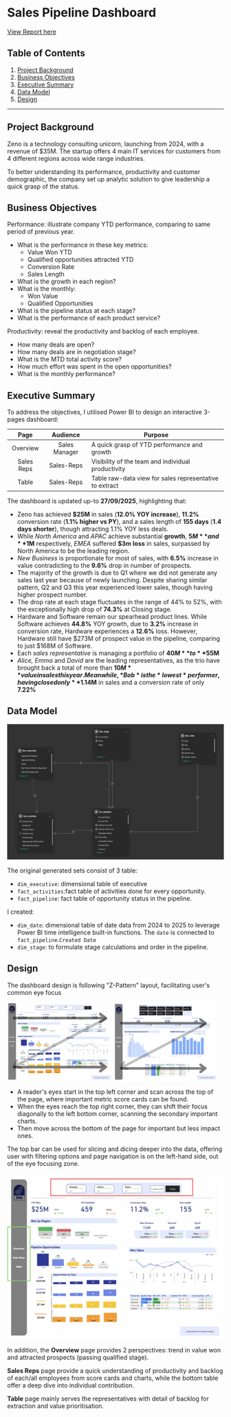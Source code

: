 # Sales Pipeline Dashboard
[View Report here](!https://app.powerbi.com/view?r=eyJrIjoiYWIzZDkzYmYtNDc4Mi00OTI4LWJlNWQtNjAyYTUwOWQ4MjNlIiwidCI6IjRlMjA2ZGRmLTNkYzgtNGZlMC1hZGNkLWI5YTQzODY4YzU4YyJ9)
## Table of Contents
1. [Project Background](#project_background)
2. [Business Objectives](#business_objective)
3. [Executive Summary](#executive_summary)
4. [Data Model](#data_model)
5. [Design](#design)

---
## Project Background
Zeno is a technology consulting unicorn, launching from 2024, with a revenue of $35M. The startup offers 4 main IT services for customers from 4 different regions across wide range industries.

To better understanding its performance, productivity and customer demographic, the company set up analytic solution to give leadership a quick grasp of the status.

## Business Objectives

Performance: illustrate company YTD performance, comparing to  same period of previous year.
- What is the performance in these key metrics:
    - Value Won YTD
    - Qualified opportunities attracted YTD
    - Conversion Rate
    - Sales Length
- What is the growth in each region?
- What is the monthly:
    - Won Value
    - Qualified Opportunities
- What is the pipeline status at each stage?
- What is the performance of each product service?

Productivity: reveal the productivity and backlog of each employee.
- How many deals are open?
- How many deals are in negotiation stage?
- What is the MTD total activity score?
- How much effort was spent in the open opportunities?
- What is the monthly performance?

## Executive Summary
To address the objectives, I utilised Power BI to design an interactive 3-pages dashboard:

| Page | Audience | Purpose | 
|:-------:|:-------:|--------|
| Overview | Sales Manager | A quick grasp of YTD performance and growth |
| Sales Reps | Sales-Reps | Visibility of the team and individual productivity |
| Table | Sales-Reps | Table raw-data view for sales representative to extract |

The dashboard is updated up-to **27/09/2025**, highlighting that:
- Zeno has achieved **$25M** in sales (**12.0% YOY increase**), **11.2%** conversion rate (**1.1% higher vs PY**), and a sales length of **155 days** (**1.4 days shorter**), though attracting 1.1% YOY less deals.
- While *North America* and *APAC* achieve substantial **growth**, **$5M** and **$1M** respectively, *EMEA* suffered **$3m** **loss** in sales, surpassed by North America to be the leading region.
- *New Business* is proportionate for most of sales, with **6.5%** increase in value contradicting to the **9.6%** drop in number of prospects.
- The majority of the growth is due to Q1 where we did not generate any sales last year because of newly launching. Despite sharing similar pattern, Q2 and Q3 this year experienced lower sales, though having higher prospect number.
- The drop rate at each stage fluctuates in the range of 44% to 52%, with the exceptionally high drop of **74.3%** at Closing stage.
- Hardware and Software remain our spearhead product lines. While Software achieves **44.8%** YOY growth, due to **3.2%** increase in conversion rate, Hardware experiences a **12.6%** loss. However, Hardware still have $273M of prospect value in the pipeline, comparing to just $168M of Software.
- Each *sales representative* is managing a portfolio of **$40M** to **$55M**
- *Alice, Emma* and *David* are the leading representatives, as the trio have brought back a total of more than **$10M ** value in sales this year. Meanwhile, *Bob* is the *lowest* performer, having closed only **$1.14M** in sales and a conversion rate of only **7.22%**

## Data Model
<div>
    <img src="images/data_model.png" alt="Data Model" >
</div>

The original generated sets consist of 3 table:
- `dim_executive`: dimensional table of executive
- `fact_activities`:fact table of activities done for every opportunity.
- `fact_pipeline`: fact table of opportunity status in the pipeline.

I created:
- `dim_date`: dimensional table of date data from 2024 to 2025 to leverage Power BI time intelligence built-in functions. The `date` is connected to `fact_pipeline`.`Created Date`
- `dim_stage`: to formulate stage calculations and order in the pipeline.

## Design

The dashboard design is following "Z-Pattern" layout, facilitating user's common eye focus
<div>
  <img src="images/overview.png" alt="Overview" style="width:48%; display:inline-block;">
  <img src="images/salereps.png" alt="Sales Reps" style="width:48%; display:inline-block;">
</div>


- A reader's eyes start in the top left corner and scan across the top of the page, where important metric score cards can be found.
- When the eyes reach the top right corner, they can shift their focus diagonally to the left bottom corner, scanning the secondary important charts.
- Then move across the bottom of the page for important but less impact ones.

The top bar can be used for slicing and dicing deeper into the data, offering user with filtering options and page navigation is on the left-hand side, out of the eye focusing zone.
<div>
    <img src="images/navigation.png" alt="Navigation">
</div>

In addition, the **Overview** page provides 2 perspectives: trend in value won and attracted prospects (passing qualified stage).

**Sales Reps** page provide a quick understanding of productivity and backlog of each/all employees from score cards and charts, while the bottom table offer a deep dive into individual contribution.


**Table** page mainly serves the representatives with detail of backlog for extraction and value prioritisation.
